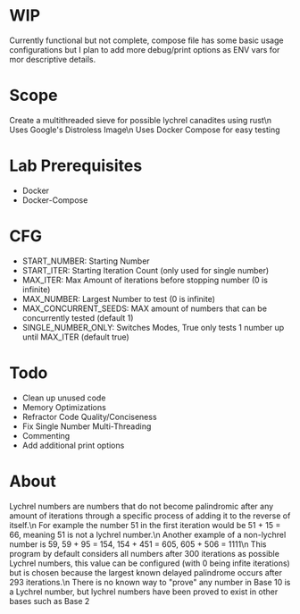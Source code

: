 # WIP
Currently functional but not complete, compose file has some basic usage configurations but I plan to add more debug/print options as ENV vars for mor descriptive details.
# Scope
Create a multithreaded sieve for possible lychrel canadites using rust\n
Uses Google's Distroless Image\n
Uses Docker Compose for easy testing
# Lab Prerequisites
- Docker
- Docker-Compose
# CFG
- START_NUMBER: Starting Number
- START_ITER: Starting Iteration Count (only used for single number)
- MAX_ITER: Max Amount of iterations before stopping number (0 is infinite)
- MAX_NUMBER: Largest Number to test (0 is infinite)
- MAX_CONCURRENT_SEEDS: MAX amount of numbers that can be concurrently tested (default 1)
- SINGLE_NUMBER_ONLY: Switches Modes, True only tests 1 number up until MAX_ITER (default true)
# Todo
- Clean up unused code
- Memory Optimizations
- Refractor Code Quality/Conciseness
- Fix Single Number Multi-Threading
- Commenting
- Add additional print options
# About
Lychrel numbers are numbers that do not become palindromic after any amount of iterations through a specific process of adding it to the reverse of itself.\n
For example the number 51 in the first iteration would be 51 + 15 = 66, meaning 51 is not a lychrel number.\n
Another example of a non-lychrel number is 59, 59 + 95 = 154, 154 + 451 = 605, 605 + 506 = 1111\n
This program by default considers all numbers after 300 iterations as possible Lychrel numbers, this value can be configured (with 0 being infite iterations) but is chosen because the largest known delayed palindrome occurs after 293 iterations.\n
There is no known way to "prove" any number in Base 10 is a Lychrel number, but lychrel numbers have been proved to exist in other bases such as Base 2